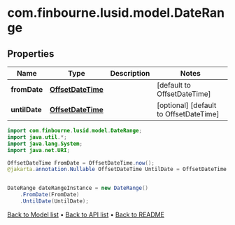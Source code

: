 # com.finbourne.lusid.model.DateRange

## Properties

Name | Type | Description | Notes
------------ | ------------- | ------------- | -------------
**fromDate** | [**OffsetDateTime**](OffsetDateTime.md) |  | [default to OffsetDateTime]
**untilDate** | [**OffsetDateTime**](OffsetDateTime.md) |  | [optional] [default to OffsetDateTime]

```java
import com.finbourne.lusid.model.DateRange;
import java.util.*;
import java.lang.System;
import java.net.URI;

OffsetDateTime FromDate = OffsetDateTime.now();
@jakarta.annotation.Nullable OffsetDateTime UntilDate = OffsetDateTime.now();


DateRange dateRangeInstance = new DateRange()
    .FromDate(FromDate)
    .UntilDate(UntilDate);
```


[Back to Model list](../README.md#documentation-for-models) &#8226; [Back to API list](../README.md#documentation-for-api-endpoints) &#8226; [Back to README](../README.md)
